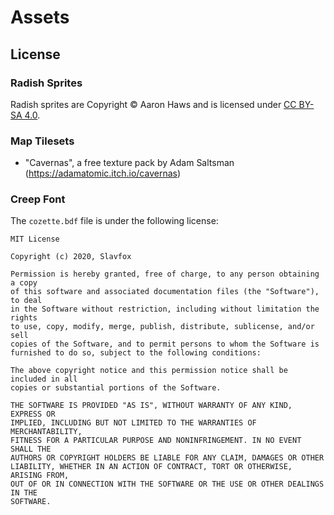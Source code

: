 # Assets

## License

### Radish Sprites

Radish sprites are Copyright © Aaron Haws and is licensed under [CC BY-SA 4.0](https://creativecommons.org/licenses/by-sa/4.0/).

### Map Tilesets

- "Cavernas", a free texture pack by Adam Saltsman (https://adamatomic.itch.io/cavernas)

### Creep Font

The `cozette.bdf` file is under the following license:

    MIT License

    Copyright (c) 2020, Slavfox

    Permission is hereby granted, free of charge, to any person obtaining a copy
    of this software and associated documentation files (the "Software"), to deal
    in the Software without restriction, including without limitation the rights
    to use, copy, modify, merge, publish, distribute, sublicense, and/or sell
    copies of the Software, and to permit persons to whom the Software is
    furnished to do so, subject to the following conditions:

    The above copyright notice and this permission notice shall be included in all
    copies or substantial portions of the Software.

    THE SOFTWARE IS PROVIDED "AS IS", WITHOUT WARRANTY OF ANY KIND, EXPRESS OR
    IMPLIED, INCLUDING BUT NOT LIMITED TO THE WARRANTIES OF MERCHANTABILITY,
    FITNESS FOR A PARTICULAR PURPOSE AND NONINFRINGEMENT. IN NO EVENT SHALL THE
    AUTHORS OR COPYRIGHT HOLDERS BE LIABLE FOR ANY CLAIM, DAMAGES OR OTHER
    LIABILITY, WHETHER IN AN ACTION OF CONTRACT, TORT OR OTHERWISE, ARISING FROM,
    OUT OF OR IN CONNECTION WITH THE SOFTWARE OR THE USE OR OTHER DEALINGS IN THE
    SOFTWARE.